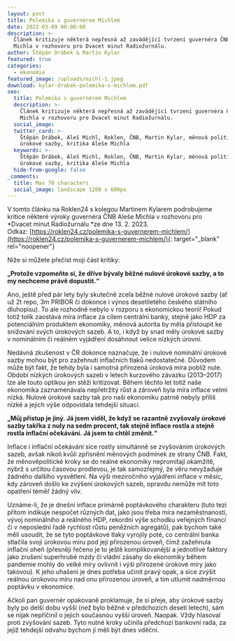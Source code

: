 ```yaml
---
layout: post
title: Polemika s guvernérem Michlem
date: 2023-03-09 00:00:00
description: >-
  Článek kritizuje některá nepřesná až zavádějící tvrzení guvernéra ČNB Aleše
  Michla v rozhovoru pro Dvacet minut Radiožurnálu.
author: Štěpán Drábek & Martin Kylar
featured: true
categories:
  - ekonomie
featured_image: /uploads/michl-1.jpeg
download: kylar-drabek-polemika-s-michlem.pdf
seo:
  title: Polemika s guvernérem Michlem
  description: >-
    Článek kritizuje některá nepřesná až zavádějící tvrzení guvernéra ČNB Aleše
    Michla v rozhovoru pro Dvacet minut Radiožurnálu.
  social_image:
  twitter_card: >-
    Štěpán Drábek, Aleš Michl, Roklen, ČNB, Martin Kylar, měnová politika,
    úrokové sazby, kritika Aleše Michla
  keywords: >-
    Štěpán Drábek, Aleš Michl, Roklen, ČNB, Martin Kylar, měnová politika,
    úrokové sazby, kritika Aleše Michla
  hide-from-google: false
_comments:
  title: Max 70 characters
  social_image: landscape 1200 x 600px
---
```

V tomto článku na Roklen24 s kolegou Martinem Kylarem podrobujeme kritice některé výroky guvernéra ČNB Aleše Michla v rozhovoru pro *Dvacet minut Radiožurnálu&nbsp;*ze dne 13. 2. 2023. Odkaz:&nbsp;[https://roklen24.cz/polemika-s-guvernerem-michlem/](https://roklen24.cz/polemika-s-guvernerem-michlem/){: target="_blank" rel="noopener"}

Níže si můžete přečíst moji část kritiky:

**„Protože vzpomeňte si, že dříve bývaly běžné nulové úrokové sazby, a to my nechceme právě dopustit.“**

Ano, ještě před pár lety byly skutečně zcela běžné nulové úrokové sazby (ať už 2t repo, 3m PRIBOR či dokonce i výnos desetiletého českého státního dluhopisu). To ale rozhodně nebylo v rozporu s ekonomickou teorií! Pokud totiž tolik zaostává míra inflace za cílem centrální banky, stejně jako HDP za potenciálním produktem ekonomiky, měnová autorita by měla přistoupit ke snižování svých úrokových sazeb. A to, i když by snad měly úrokové sazby v nominálním či reálném vyjádření dosáhnout velice nízkých úrovní.

Nedávná zkušenost v ČR dokonce naznačuje, že i nulové nominální úrokové sazby mohou být pro zažehnutí inflačních tlaků nedostatečné. Důvodem může být fakt, že tehdy byla i samotná přirozená úroková míra poblíž nule. Období nízkých úrokových sazeb v letech kurzového závazku (2013–2017) lze ale touto optikou jen stěží kritizovat. Během těchto let totiž naše ekonomika zaznamenávala nepřetržitý růst a zároveň byla míra inflace velmi nízká. Nulové úrokové sazby tak pro naši ekonomiku patrně nebyly příliš nízké a jejich výše odpovídala tehdejší situaci.

**„Můj přístup je jiný. Já jsem viděl, že když se razantně zvyšovaly úrokové sazby takřka z nuly na sedm procent, tak stejně inflace rostla a stejně rostla inflační očekávání. Já jsem to chtěl změnit.“**

Inflace i inflační očekávání sice rostly simultánně se zvyšováním úrokových sazeb, avšak nikoli kvůli zpřísnění měnových podmínek ze strany ČNB. Fakt, že měnověpolitické kroky se do reálné ekonomiky nepromítají okamžitě, nýbrž s určitou časovou prodlevou, je tak samozřejmý, že věru nevyžaduje žádného dalšího vysvětlení. Na výši meziročního vyjádření inflace v měsíc, kdy zároveň došlo ke zvýšení úrokových sazeb, opravdu nemůže mít toto opatření téměř žádný vliv.

Uznáme-li, že je dnešní inflace primárně poptávkového charakteru (tuto tezi přitom indikuje nespočet různých dat, jako jsou třeba míra nezaměstnanosti, vývoj nominálního a reálného HDP, rekordní výše schodku veřejných financí či v neposlední řadě rychlost růstu peněžních agregátů), pak bychom také měli usoudit, že se tyto poptávkové tlaky vyrojily poté, co centrální banka stlačila svoji úrokovou míru pod její přirozenou úroveň, čímž zažehnula inflační oheň (přesněji řečeno je to ještě komplikovanější a jednotlivé faktory jako zrušení superhrubé mzdy či vládní zásahy do ekonomiky během pandemie mohly do velké míry ovlivnit i výši přirozené úrokové míry jako takovou). K jeho uhašení je dnes potřeba učinit pravý opak, a sice zvýšit reálnou úrokovou míru nad onu přirozenou úroveň, a tím utlumit nadměrnou poptávku v ekonomice.

Ačkoli pan guvernér opakovaně proklamuje, že si přeje, aby úrokové sazby byly po delší dobu vyšší (než bylo běžné v předchozích deseti letech), sám se nijak nepřičinil o jejich současnou vyšší úroveň. Naopak. Vždy hlasoval proti zvyšování sazeb. Tyto nutné kroky učinila předchozí bankovní rada, za jejíž tehdejší odvahu bychom jí měli být dnes vděčni.